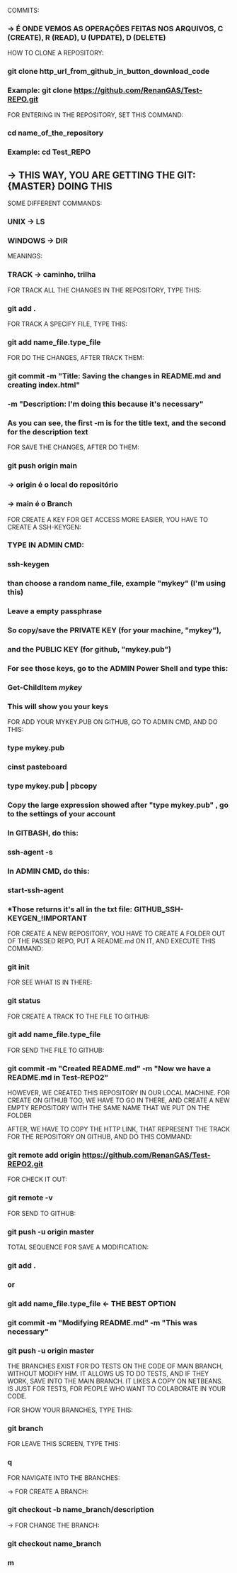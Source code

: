 
COMMITS:

### -> É ONDE VEMOS AS OPERAÇÕES FEITAS NOS ARQUIVOS, C (CREATE), R (READ), U (UPDATE), D (DELETE)

HOW TO CLONE A REPOSITORY:

### git clone http_url_from_github_in_button_download_code

### Example: git clone https://github.com/RenanGAS/Test-REPO.git

FOR ENTERING IN THE REPOSITORY, SET THIS COMMAND:

### cd name_of_the_repository

### Example: cd Test_REPO

## -> THIS WAY, YOU ARE GETTING THE GIT:{MASTER} DOING THIS

SOME DIFFERENT COMMANDS:

### UNIX -> LS
### WINDOWS -> DIR

MEANINGS:

### TRACK -> caminho, trilha

FOR TRACK ALL THE CHANGES IN THE REPOSITORY, TYPE THIS:

### git add .

FOR TRACK A SPECIFY FILE, TYPE THIS:

### git add name_file.type_file

FOR DO THE CHANGES, AFTER TRACK THEM:

### git commit -m "Title: Saving the changes in README.md and creating index.html"
###            -m "Description: I'm doing this because it's necessary"

### As you can see, the first -m is for the title text, and the second for the description text

FOR SAVE THE CHANGES, AFTER DO THEM:

### git push origin main
### -> origin é o local do repositório
### -> main é o Branch

FOR CREATE A KEY FOR GET ACCESS MORE EASIER, YOU HAVE TO CREATE A SSH-KEYGEN:

### TYPE IN ADMIN CMD:
### ssh-keygen

### than choose a random name_file, example "mykey" (I'm using this)
### Leave a empty passphrase
### So copy/save the PRIVATE KEY (for your machine, "mykey"),  
### and the PUBLIC KEY (for github, "mykey.pub")

### For see those keys, go to the ADMIN Power Shell and type this:
### Get-ChildItem *mykey*
### This will show you your keys

FOR ADD YOUR MYKEY.PUB ON GITHUB, GO TO ADMIN CMD, AND DO THIS:

### type mykey.pub
### cinst pasteboard
### type mykey.pub | pbcopy

### Copy the large expression showed after "type mykey.pub" , go to the settings of your account 

### In GITBASH, do this:
### ssh-agent -s

### In ADMIN CMD, do this:
### start-ssh-agent

### *Those returns it's all in the txt file: GITHUB_SSH-KEYGEN_!IMPORTANT


FOR CREATE A NEW REPOSITORY, YOU HAVE TO CREATE A FOLDER OUT OF THE PASSED REPO, PUT A README.md ON IT, AND EXECUTE THIS COMMAND:

### git init

FOR SEE WHAT IS IN THERE:

### git status

FOR CREATE A TRACK TO THE FILE TO GITHUB:

### git add name_file.type_file

FOR SEND THE FILE TO GITHUB:

### git commit -m "Created README.md" -m "Now we have a README.md in Test-REPO2"

HOWEVER, WE CREATED THIS REPOSITORY IN OUR LOCAL MACHINE. FOR CREATE ON GITHUB TOO, WE HAVE TO GO IN THERE, AND CREATE A NEW EMPTY REPOSITORY WITH THE SAME NAME THAT WE PUT ON THE FOLDER

AFTER, WE HAVE TO COPY THE HTTP LINK, THAT REPRESENT THE TRACK FOR THE REPOSITORY ON GITHUB, AND DO THIS COMMAND:

### git remote add origin https://github.com/RenanGAS/Test-REPO2.git

FOR CHECK IT OUT:

### git remote -v

FOR SEND TO GITHUB:

### git push -u origin master

TOTAL SEQUENCE FOR SAVE A MODIFICATION:

### git add .

### or

### git add name_file.type_file    <- THE BEST OPTION

### git commit -m "Modifying README.md" -m "This was necessary"

### git push -u origin master

THE BRANCHES EXIST FOR DO TESTS ON THE CODE OF MAIN BRANCH, WITHOUT MODIFY HIM. IT ALLOWS US TO DO TESTS, AND IF THEY WORK, SAVE INTO THE MAIN BRANCH. IT LIKES A COPY ON NETBEANS. IS JUST FOR TESTS, FOR PEOPLE WHO WANT TO COLABORATE IN YOUR CODE.

FOR SHOW YOUR BRANCHES, TYPE THIS:

### git branch

FOR LEAVE THIS SCREEN, TYPE THIS:

### q

FOR NAVIGATE INTO THE BRANCHES:

-> FOR CREATE A BRANCH:

### git checkout -b name_branch/description

-> FOR CHANGE THE BRANCH:

### git checkout name_branch

### m


